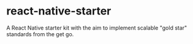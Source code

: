# react-native-starter
A React Native starter kit with the aim to implement scalable "gold star" standards from the get go.

